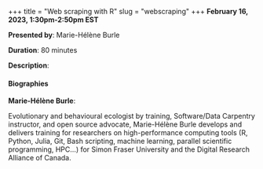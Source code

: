 +++
title = "Web scraping with R"
slug = "webscraping"
+++
**February 16, 2023, 1:30pm-2:50pm EST**

**Presented by**: Marie-Hélène Burle

**Duration**: 80 minutes

**Description**:

#### Biographies

**Marie-Hélène Burle**:

Evolutionary and behavioural ecologist by training, Software/Data Carpentry instructor, and open source advocate, Marie-Hélène Burle develops and delivers training for researchers on high-performance computing tools (R, Python, Julia, Git, Bash scripting, machine learning, parallel scientific programming, HPC…) for Simon Fraser University and the Digital Research Alliance of Canada.

<!-- {{< vimeo 690948795 >}} -->
<!-- <br> -->

<!-- - [Watch this session on Vimeo](https://vimeo.com/690948795) -->
